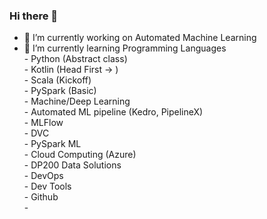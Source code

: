 ### Hi there 👋

- 🔭 I’m currently working on Automated Machine Learning
- 🌱 I’m currently learning
    Programming Languages  
              -  Python (Abstract class)  
              -  Kotlin (Head First -> )  
              -  Scala (Kickoff)  
              -  PySpark (Basic)  
      - Machine/Deep Learning  
              - Automated ML pipeline (Kedro, PipelineX)  
              - MLFlow  
              - DVC  
              - PySpark ML  
      - Cloud Computing (Azure)  
              - DP200 Data Solutions  
              - DevOps  
      - Dev Tools  
              - Github   
              -    

<!--
**sujitojha1/sujitojha1** is a ✨ _special_ ✨ repository because its `README.md` (this file) appears on your GitHub profile.

Here are some ideas to get you started:

- 🔭 I’m currently working on ...
- 🌱 I’m currently learning ...
- 👯 I’m looking to collaborate on ...
- 🤔 I’m looking for help with ...
- 💬 Ask me about ...
- 📫 How to reach me: ...
- 😄 Pronouns: ...
- ⚡ Fun fact: ...
-->
